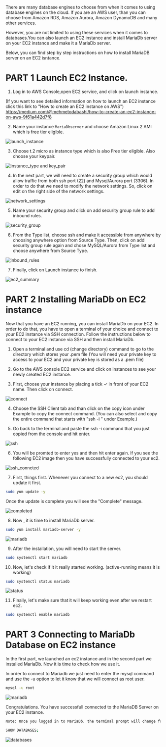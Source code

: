 There are many database engines to choose from when it comes to using database engines on the cloud. 
If you are an AWS user, than you can choose  from Amazon RDS, Amazon Aurora, Amazon DynamoDB and many other services.

However, you are not limited to using these services when it comes to databases.You can also launch an EC2 instance
and install MariaDb server on your EC2 instance and make it a MariaDb server.

Below, you can find step by step instructions on how to install MariaDB server on an EC2 isntance.

# PART 1 Launch EC2 Instance.

1. Log in to AWS Console,open EC2 service, and click on launch instance.

(If you want to see detailed information on how to launch an EC2 instance click this link to
"How to create an EC2 instance on AWS") https://medium.com/@mehmetodabashi/how-to-create-an-ec2-instance-on-aws-9f61a442d7f8

2. Name your instance `MariaDbserver` and choose Amazon Linux 2 AMI which is free tier eligible.

![launch_instance](Launch_instance.jpg)

3.  Choose t.2 micro as instance type which is also Free tier eligible. Also choose your keypair.

![instance_type and key_pair](instance_type.jpg)

4. In the next part, we will need to create a security group which would allow traffic from both ssh port (22) and Mysql/Aurora port (3306). In order to do that we need to modify the network settings. So, click on edit on the right side of the network settings.

![network_settings](network_settings.jpg)

5. Name your security group and click on add security group rule to add inbound rules.

![security_group](network_settings_edit.jpg)

6. From the Type list, choose ssh and make it accessible from anywhere by choosing anywhere option from Source Type. Then, click on add security group rule again and chose MySQL/Aurora from Type list and choose anywhere from Source Type.

![inbound_rules](inbound_rules.jpg)

7. Finally, click on Launch instance to finish.

![ec2_summary](summary.jpg)

# PART 2 Installing MariaDb on EC2 instance

Now that you have an EC2 running, you can install MariaDb on your EC2. In order to do that, you have to open a terminal of your choice and connect to your EC2 instance via SSH connection. Follow the instructions below to connect to your EC2 instance via SSH and then install MariaDb.

1. Open a terminal and use cd (change directory) command to go to the directory which stores your .pem file (You will need your private key to access to your EC2 and your private key is stored as a .pem file)

2. Go to the AWS console EC2 service and click on instances to see your newly created EC2 instance.

3. First, choose your instance by placing a tick ✓ in front of your EC2 name. Then click on connect.

![connect](instances.jpg)

4.  Choose the SSH Client tab and than click on the copy icon under Example to copy the connect command. (You can also select and copy the entire command that starts with "ssh -i " under Example.)

5. Go back to the terminal and paste the ssh -i command that you just copied from the console and hit enter.

![ssh](ssh_i.jpg)

6. You will be promted to enter yes and then hit enter again. If you see the following EC2 image then you have successfully connected to your ec2.

![ssh_conncted](ssh_connected.jpg)

7. First, things first. Whenever you connect to a new ec2, you should update it first. 

```bash
sudo yum update -y
```
Once the update is complete you will see the "Complete" message.

![completed](updated.jpg)

8. Now , it is time to install MariaDb server.
```bash
sudo yum install mariadb-server -y
```
![mariadb](mariadb_installed.jpg)

9. After the installation, you will need to start the server.

```bash
sudo systemctl start mariadb
```
10. Now, let's check if it it really started working. (active-running means it is working)

```bash
sudo systemctl status mariadb
```
![status](mariadb_status.jpg)

11. Finally, let's make sure that it will keep working even after we restart ec2.

```bash
sudo systemctl enable mariadb
```

# PART 3 Connecting to MariaDb Database on EC2 instance

In the first part, we launched an ec2 instance and in the second part we installed MariaDb. Now it is time to check how we use it.

In order to connect to Mariadb we just need to enter the mysql command and use the -u option to let it know that we will connect as root user.

```bash
mysql -u root
```
![mariadb](mariadb_screen.jpg)

Congratulations. You have successfull connected to the MariaDB Server on your EC2 instance.

```bash
Note: Once you logged in to MariaDb, the terminal prompt will change from ec2-user to MariaDb. From now on, terminal commands will not work. You can use SQL commands for your queries. Just to show you how it works, I will enter `SHOW DATABASES`command to query the list of available databases. MariaDB comes with a preinstalled mysql and test databases.
```

```bash
SHOW DATABASES;
```
![databases](show_databases.jpg)

